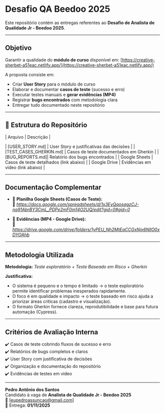 #  Desafio QA Beedoo 2025

Este repositório contém as entregas referentes ao **Desafio de Analista de Qualidade Jr - Beedoo 2025**.

---

##  Objetivo
Garantir a qualidade do **módulo de curso** disponível em:
 [https://creative-sherbet-a51eac.netlify.app/](https://creative-sherbet-a51eac.netlify.app/)

A proposta consiste em:
- Criar **User Story** para o módulo de curso
- Elaborar e documentar **casos de teste** (sucesso e erro)
- Executar testes manuais e **gerar evidências (MP4)**
- Registrar **bugs encontrados** com metodologia clara
- Entregar tudo documentado neste repositório

---

## 📄 Estrutura do Repositório

| Arquivo | Descrição |

| [USER_STORY.md] | User Story e justificativas das decisões |
| [TEST_CASES_GHERKIN.md] | Casos de teste documentados em Gherkin |
| [BUG_REPORTS.md]| Relatório dos bugs encontrados |
| Google Sheets | Casos de teste detalhados (link abaixo) |
| Google Drive | Evidências em vídeo (link abaixo) |

---

##  Documentação Complementar

- 🧾 **Planilha Google Sheets (Casos de Teste):**  
  🔗 *https://docs.google.com/spreadsheets/d/1x3EyQqosagzCJ-nq91AbrBY3CmL_PDPe2mF0m14O2UQ/edit?gid=0#gid=0*

- 🎥 **Evidências (MP4 - Google Drive):**  
  🔗 *https://drive.google.com/drive/folders/1yPEU_Nh2MtEaCCGxNjx6NllO0xDYOAhb*

---

##  Metodologia Utilizada
**Metodologia:** *Teste exploratório + Teste Baseado em Risco + Gherkin*

**Justificativa:**
- O sistema é pequeno e o tempo é limitado → o teste exploratório permite identificar problemas inesperados rapidamente.  
- O foco é em qualidade e impacto → o teste baseado em risco ajuda a priorizar áreas críticas (cadastro e visualização).  
- O formato Gherkin fornece clareza, reprodutibilidade e base para futura automação (Cypress).

---

##  Critérios de Avaliação Interna
✔️ Casos de teste cobrindo fluxos de sucesso e erro  
✔️ Relatórios de bugs completos e claros  
✔️ User Story com justificativa de decisões  
✔️ Organização e documentação do repositório  
✔️ Evidências de testes em vídeo  

---


**Pedro Antônio dos Santos**  
Candidato à vaga de **Analista de Qualidade Jr - Beedoo 2025**  
📧 [eupedroassuncao@gmail.com]  
📅 Entrega: **01/11/2025**

